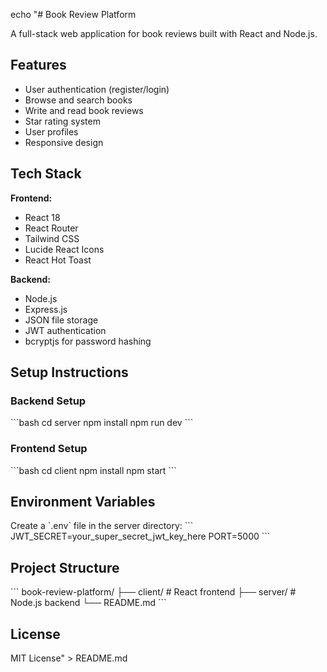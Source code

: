 echo "# Book Review Platform

A full-stack web application for book reviews built with React and Node.js.

## Features

- User authentication (register/login)
- Browse and search books
- Write and read book reviews
- Star rating system
- User profiles
- Responsive design

## Tech Stack

**Frontend:**
- React 18
- React Router
- Tailwind CSS
- Lucide React Icons
- React Hot Toast

**Backend:**
- Node.js
- Express.js
- JSON file storage
- JWT authentication
- bcryptjs for password hashing

## Setup Instructions

### Backend Setup
\`\`\`bash
cd server
npm install
npm run dev
\`\`\`

### Frontend Setup
\`\`\`bash
cd client
npm install
npm start
\`\`\`

## Environment Variables

Create a \`.env\` file in the server directory:
\`\`\`
JWT_SECRET=your_super_secret_jwt_key_here
PORT=5000
\`\`\`

## Project Structure
\`\`\`
book-review-platform/
├── client/          # React frontend
├── server/          # Node.js backend
└── README.md
\`\`\`

## License

MIT License" > README.md
